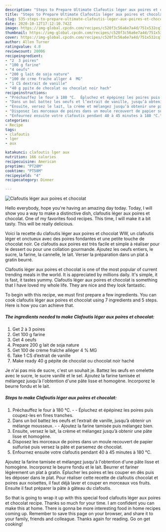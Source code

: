 ```yaml
---
description: "Steps to Prepare Ultimate Clafoutis léger aux poires et chocolat"
title: "Steps to Prepare Ultimate Clafoutis léger aux poires et chocolat"
slug: 535-steps-to-prepare-ultimate-clafoutis-leger-aux-poires-et-chocolat
date: 2020-10-12T17:12:10.742Z
image: https://img-global.cpcdn.com/recipes/c520f3c56a6e7a4d/751x532cq70/clafoutis-leger-aux-poires-et-chocolat-photo-principale-de-la-recette.jpg
thumbnail: https://img-global.cpcdn.com/recipes/c520f3c56a6e7a4d/751x532cq70/clafoutis-leger-aux-poires-et-chocolat-photo-principale-de-la-recette.jpg
cover: https://img-global.cpcdn.com/recipes/c520f3c56a6e7a4d/751x532cq70/clafoutis-leger-aux-poires-et-chocolat-photo-principale-de-la-recette.jpg
author: Allen Turner
ratingvalue: 4.8
reviewcount: 20006
recipeingredient:
- "2  3 poires"
- "100 g farine"
- "4 oeufs"
- "200 g lait de soja nature"
- "100 de crme frache allger 4  MG"
- "1 CS dextrait de vanille"
- "40 g ppite de chocolat ou chocolat noir hach"
recipeinstructions:
- "Préchauffez le four à 180 °C.  Épluchez et épépinez les poires puis coupez-les en fines tranches."
- "Dans un bol battez les oeufs et l’extrait de vanille, jusqu’à obtenir un mélange mousseux.  Ajoutez la farine tamisée puis mélangez bien."
- "Ensuite, versez le lait, la crème et mélangez jusqu’à obtenir une pâte lisse et homogéne."
- "Disposez les morceaux de poires dans un moule recouvert de papier sulfurisé puis versez la pâte et parsemez de chocolat."
- "Enfournez ensuite votre clafoutis pendant 40 à 45 minutes à 180 °C."
categories:
- Recipe
tags:
- clafoutis
- lger
- aux

katakunci: clafoutis lger aux 
nutrition: 166 calories
recipecuisine: American
preptime: "PT28M"
cooktime: "PT58M"
recipeyield: "4"
recipecategory: Dinner

---
```



![Clafoutis léger aux poires et chocolat](https://img-global.cpcdn.com/recipes/c520f3c56a6e7a4d/751x532cq70/clafoutis-leger-aux-poires-et-chocolat-photo-principale-de-la-recette.jpg)

Hello everybody, hope you're having an amazing day today. Today, I will show you a way to make a distinctive dish, clafoutis léger aux poires et chocolat. One of my favorites food recipes. This time, I will make it a bit tasty. This will be really delicious.

Voici la recette du clafoutis léger aux poires et chocolat WW, un clafoutis léger et onctueux avec des poires fondantes et une petite touche de chocolat noir. Ce clafoutis aux poires est très facile et simple à réaliser pour le dessert ou pour une collation gourmande. Ajoutez les oeufs entiers, le sucre, la farine, la cannelle, le lait. Verser la préparation dans un plat à gratin beurré.

Clafoutis léger aux poires et chocolat is one of the most popular of current trending meals in the world. It is appreciated by millions daily. It's simple, it is fast, it tastes yummy. Clafoutis léger aux poires et chocolat is something that I have loved my whole life. They are nice and they look fantastic.


To begin with this recipe, we must first prepare a few ingredients. You can cook clafoutis léger aux poires et chocolat using 7 ingredients and 5 steps. Here is how you can achieve that.

<!--inarticleads1-->

##### The ingredients needed to make Clafoutis léger aux poires et chocolat:

1. Get 2 à 3 poires
1. Get 100 g farine
1. Get 4 oeufs
1. Prepare 200 g lait de soja nature
1. Get 100 de crème fraîche alléger 4 % MG
1. Take 1 CS d’extrait de vanille
1. Make ready 40 g pépite de chocolat ou chocolat noir haché


Je n&#39;ai pas mis de sucre, c&#39;est un souhait je. Battez les œufs en omelette avec le sucre, le sucre vanillé et le sel. Ajoutez la farine tamisée et mélangez jusqu&#39;à l&#39;obtention d&#39;une pâte lisse et homogène. Incorporez le beurre fondu et le lait. 

<!--inarticleads2-->

##### Steps to make Clafoutis léger aux poires et chocolat:

1. Préchauffez le four à 180 °C. -  - Épluchez et épépinez les poires puis coupez-les en fines tranches.
1. Dans un bol battez les oeufs et l’extrait de vanille, jusqu’à obtenir un mélange mousseux. -  - Ajoutez la farine tamisée puis mélangez bien.
1. Ensuite, versez le lait, la crème et mélangez jusqu’à obtenir une pâte lisse et homogéne.
1. Disposez les morceaux de poires dans un moule recouvert de papier sulfurisé puis versez la pâte et parsemez de chocolat.
1. Enfournez ensuite votre clafoutis pendant 40 à 45 minutes à 180 °C.


Ajoutez la farine tamisée et mélangez jusqu&#39;à l&#39;obtention d&#39;une pâte lisse et homogène. Incorporez le beurre fondu et le lait. Beurrer et fariner légèrement un plat à gratin. Éplucher les poires et les couper en dès puis les déposer dans le plat. Pour réaliser cette recette de clafoutis chocolat et poires aux noisettes, il faut déjà laver et couper en morceaux vos fruits. Ensuite il faut préparer la pâte à gâteau du clafoutis. 

So that is going to wrap it up with this special food clafoutis léger aux poires et chocolat recipe. Thanks so much for your time. I am confident you can make this at home. There is gonna be more interesting food in home recipes coming up. Remember to save this page on your browser, and share it to your family, friends and colleague. Thanks again for reading. Go on get cooking!

